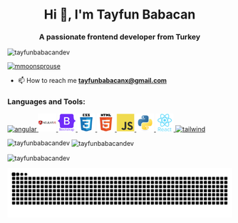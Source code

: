 <h1 align="center">Hi 👋, I'm Tayfun Babacan</h1>
<h3 align="center">A passionate frontend developer from Turkey</h3>

<p align="left"> <img src="https://komarev.com/ghpvc/?username=tayfunbabacandev&label=Profile%20views&color=0e75b6&style=flat" alt="tayfunbabacandev" /> </p>

<p align="left"> <a href="https://twitter.com/tayfunbabacann" target="blank"><img src="https://img.shields.io/twitter/follow/tayfunbabacann?logo=twitter&style=for-the-badge" alt="mmoonsprouse" /></a> </p>

- 📫 How to reach me **tayfunbabacanx@gmail.com**

<h3 align="left">Languages and Tools:</h3>
<p align="left"> <a href="https://angular.io" target="_blank" rel="noreferrer"> <img src="https://angular.io/assets/images/logos/angular/angular.svg" alt="angular" width="40" height="40"/> </a> <a href="https://angular.io" target="_blank" rel="noreferrer"> <img src="https://raw.githubusercontent.com/devicons/devicon/master/icons/angularjs/angularjs-original-wordmark.svg" alt="angularjs" width="40" height="40"/> </a> <a href="https://getbootstrap.com" target="_blank" rel="noreferrer"> <img src="https://raw.githubusercontent.com/devicons/devicon/master/icons/bootstrap/bootstrap-plain-wordmark.svg" alt="bootstrap" width="40" height="40"/> </a> <a href="https://www.w3schools.com/css/" target="_blank" rel="noreferrer"> <img src="https://raw.githubusercontent.com/devicons/devicon/master/icons/css3/css3-original-wordmark.svg" alt="css3" width="40" height="40"/> </a> <a href="https://www.w3.org/html/" target="_blank" rel="noreferrer"> <img src="https://raw.githubusercontent.com/devicons/devicon/master/icons/html5/html5-original-wordmark.svg" alt="html5" width="40" height="40"/> </a> <a href="https://developer.mozilla.org/en-US/docs/Web/JavaScript" target="_blank" rel="noreferrer"> <img src="https://raw.githubusercontent.com/devicons/devicon/master/icons/javascript/javascript-original.svg" alt="javascript" width="40" height="40"/> </a> <a href="https://www.python.org" target="_blank" rel="noreferrer"> <img src="https://raw.githubusercontent.com/devicons/devicon/master/icons/python/python-original.svg" alt="python" width="40" height="40"/> </a> <a href="https://reactjs.org/" target="_blank" rel="noreferrer"> <img src="https://raw.githubusercontent.com/devicons/devicon/master/icons/react/react-original-wordmark.svg" alt="react" width="40" height="40"/> </a> <a href="https://tailwindcss.com/" target="_blank" rel="noreferrer"> <img src="https://www.vectorlogo.zone/logos/tailwindcss/tailwindcss-icon.svg" alt="tailwind" width="40" height="40"/> </a> </p>

<p><img align="left" src="https://github-readme-stats.vercel.app/api/top-langs?username=tayfunbabacandev&show_icons=true&theme=dark&locale=en&layout=compact" alt="tayfunbabacandev" /></p>

<p>&nbsp;<img align="center" src="https://github-readme-stats.vercel.app/api?username=tayfunbabacandev&show_icons=true&theme=dark&locale=en" alt="tayfunbabacandev" /></p>

<p><img align="center" src="https://github-readme-streak-stats.herokuapp.com/?user=tayfunbabacandev&theme=dark" alt="tayfunbabacandev" /></p>


<picture>
  <source media="(prefers-color-scheme: dark)" srcset="https://raw.githubusercontent.com/tayfunbabacandev/tayfunbabacandev/output/github-contribution-grid-snake-dark.svg">
  <source media="(prefers-color-scheme: light)" srcset="https://raw.githubusercontent.com/tayfunbabacandev/tayfunbabacandev/output/github-contribution-grid-snake.svg">
  <img alt="github contribution grid snake animation" src="https://raw.githubusercontent.com/tayfunbabacandev/tayfunbabacandev/output/github-contribution-grid-snake.svg">
</picture>
